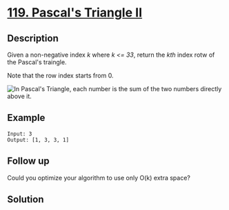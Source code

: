 # [119. Pascal's Triangle II](https://leetcode.com/problems/pascals-triangle-ii/)

## Description

Given a non-negative index *k* where *k <= 33*, return the *kth* index rotw of the Pascal's traingle.

Note that the row index starts from 0.

![In Pascal's Triangle, each number is the sum of the two numbers directly above it.](https://upload.wikimedia.org/wikipedia/commons/0/0d/PascalTriangleAnimated2.gif)

## Example

```example
Input: 3
Output: [1, 3, 3, 1]
```

## Follow up

Could you optimize your algorithm to use only O(k) extra space?

## Solution

```javaascript

```
